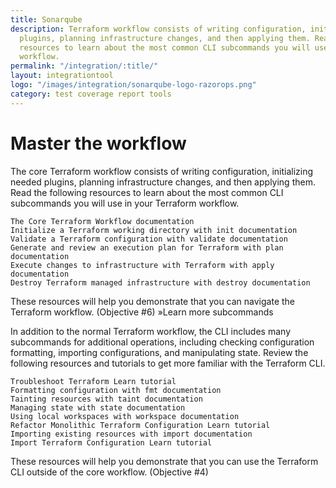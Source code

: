 ```yaml
---
title: Sonarqube
description: Terraform workflow consists of writing configuration, initializing needed
  plugins, planning infrastructure changes, and then applying them. Read the following
  resources to learn about the most common CLI subcommands you will use in your Terraform
  workflow.
permalink: "/integration/:title/"
layout: integrationtool
logo: "/images/integration/sonarqube-logo-razorops.png"
category: test coverage report tools
---
```


# Master the workflow

The core Terraform workflow consists of writing configuration, initializing needed plugins, planning infrastructure changes, and then applying them. Read the following resources to learn about the most common CLI subcommands you will use in your Terraform workflow.

    The Core Terraform Workflow documentation
    Initialize a Terraform working directory with init documentation
    Validate a Terraform configuration with validate documentation
    Generate and review an execution plan for Terraform with plan documentation
    Execute changes to infrastructure with Terraform with apply documentation
    Destroy Terraform managed infrastructure with destroy documentation

These resources will help you demonstrate that you can navigate the Terraform workflow. (Objective #6)
»Learn more subcommands

In addition to the normal Terraform workflow, the CLI includes many subcommands for additional operations, including checking configuration formatting, importing configurations, and manipulating state. Review the following resources and tutorials to get more familiar with the Terraform CLI.

    Troubleshoot Terraform Learn tutorial
    Formatting configuration with fmt documentation
    Tainting resources with taint documentation
    Managing state with state documentation
    Using local workspaces with workspace documentation
    Refactor Monolithic Terraform Configuration Learn tutorial
    Importing existing resources with import documentation
    Import Terraform Configuration Learn tutorial

These resources will help you demonstrate that you can use the Terraform CLI outside of the core workflow. (Objective #4)
